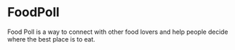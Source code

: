 # FoodPoll
Food Poll is a way to connect with other food lovers and help people decide where the best place is to eat. 
